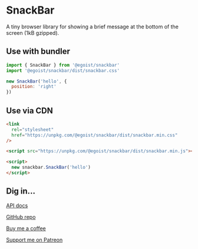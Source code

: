 # SnackBar

A tiny browser library for showing a brief message at the bottom of the screen (1kB gzipped).

## Use with bundler

```js
import { SnackBar } from '@egoist/snackbar'
import '@egoist/snackbar/dist/snackbar.css'

new SnackBar('hello', {
  position: 'right'
})
```

## Use via CDN

```html
<link
  rel="stylesheet"
  href="https://unpkg.com/@egoist/snackbar/dist/snackbar.min.css"
/>

<script src="https://unpkg.com/@egoist/snackbar/dist/snackbar.min.js"></script>

<script>
  new snackbar.SnackBar('hello')
</script>
```

## Dig in...

[API docs](/docs)

[GitHub repo](https://github.com/egoist/snackbar)

[Buy me a coffee](https://ko-fi.com/support_egoist)

[Support me on Patreon](https://patreon.com/egoist)
